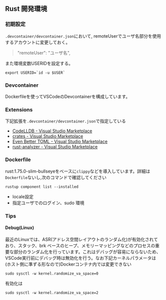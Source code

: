 ## Rust 開発環境

### 初期設定

`.devcontainer/devcontainer.json`において, remoteUserでユーザ名部分を使用するアカウントに変更しておく。

>    "remoteUser": "ユーザ名",

また環境変数USERIDを設定する。

```
export USERID=`id -u $USER`
```

### Devcontainer

Dockerfileを使ってVSCodeのDevcontainerを構成しています。

### Extensions

下記拡張を`.devcontainer/devcontainer.json`で指定している

+ [CodeLLDB - Visual Studio Marketplace](https://marketplace.visualstudio.com/items?itemName=vadimcn.vscode-lldb)
+ [crates - Visual Studio Marketplace](https://marketplace.visualstudio.com/items?itemName=serayuzgur.crates)
+ [Even Better TOML - Visual Studio Marketplace](https://marketplace.visualstudio.com/items?itemName=tamasfe.even-better-toml)
+ [rust-analyzer - Visual Studio Marketplace](https://marketplace.visualstudio.com/items?itemName=rust-lang.rust-analyzer)

### Dockerfile

rust:1.75.0-slim-bullseyeをベースに`clippy`などを導入しています。詳細は`Dockerfile`ないし,次のコマンドで確認してください

```
rustup component list --installed
```

+ locale設定
+ 指定ユーザでのログイン、sudo 環境

### Tips

#### Debug(Linux)

最近のLinuxでは、ASR(アドレス空間レイアウトのランダム化)が有効化されており、スタック、brk ベースのヒープ、メモリーマッピングなどのプロセスの重要な部分のランダム化を行っています。これはデバッグが容易にならないため、VSCode実行前にデバッグ時は無効化を行う。なお下記カーネルパラメータは(ホスト側に準ずる形なので)Dockerコンテナ内では変更できない

```
sudo sysctl -w kernel.randomize_va_space=0
```

有効化は

```
sudo sysctl -w kernel.randomize_va_space=2
```

